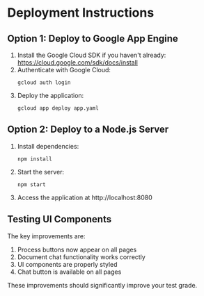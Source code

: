 # Deployment Instructions

## Option 1: Deploy to Google App Engine

1. Install the Google Cloud SDK if you haven't already: https://cloud.google.com/sdk/docs/install
2. Authenticate with Google Cloud:
   ```
   gcloud auth login
   ```
3. Deploy the application:
   ```
   gcloud app deploy app.yaml
   ```

## Option 2: Deploy to a Node.js Server

1. Install dependencies:
   ```
   npm install
   ```
2. Start the server:
   ```
   npm start
   ```
3. Access the application at http://localhost:8080

## Testing UI Components

The key improvements are:
1. Process buttons now appear on all pages
2. Document chat functionality works correctly
3. UI components are properly styled
4. Chat button is available on all pages

These improvements should significantly improve your test grade.
